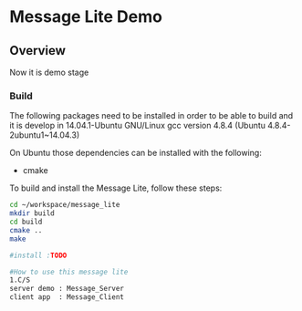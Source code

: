 # Message Lite Demo

## Overview

Now it is demo stage
### Build 

The following packages need to be installed in order to be able to build and
it is develop in 14.04.1-Ubuntu GNU/Linux
gcc version 4.8.4 (Ubuntu 4.8.4-2ubuntu1~14.04.3)

On Ubuntu those dependencies can be installed with the following:
- cmake

To build and install the Message Lite, follow these steps:

```bash
cd ~/workspace/message_lite
mkdir build
cd build
cmake ..
make

#install :TODO

#How to use this message lite
1.C/S 
server demo : Message_Server
client app  : Message_Client


